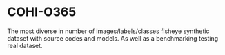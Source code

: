 # COHI-O365
The most diverse in number of images/labels/classes fisheye synthetic dataset with source codes and models. As well as a benchmarking testing real dataset.
